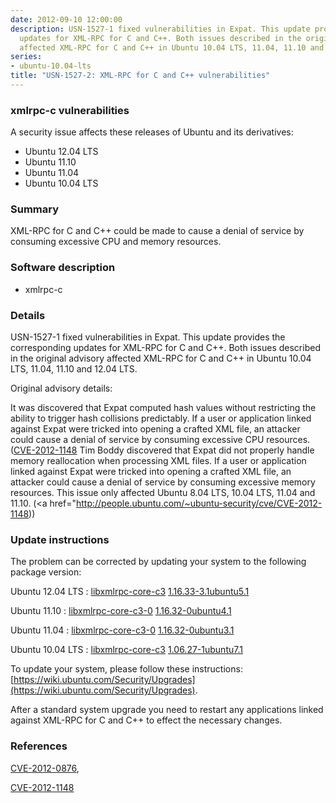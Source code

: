 ```yaml
---
date: 2012-09-10 12:00:00
description: USN-1527-1 fixed vulnerabilities in Expat. This update provides the corresponding
  updates for XML-RPC for C and C++. Both issues described in the original advisory
  affected XML-RPC for C and C++ in Ubuntu 10.04 LTS, 11.04, 11.10 and 12.04 LTS.
series:
- ubuntu-10.04-lts
title: "USN-1527-2: XML-RPC for C and C++ vulnerabilities"
---
```



### xmlrpc-c vulnerabilities

A security issue affects these releases of Ubuntu and its derivatives:

* Ubuntu 12.04 LTS
* Ubuntu 11.10
* Ubuntu 11.04
* Ubuntu 10.04 LTS

### Summary

XML-RPC for C and C++ could be made to cause a denial of service by consuming excessive CPU and memory resources. 

### Software description

* xmlrpc-c 

### Details

USN-1527-1 fixed vulnerabilities in Expat. This update provides the corresponding updates for XML-RPC for C and C++. Both issues described in the original advisory affected XML-RPC for C and C++ in Ubuntu 10.04 LTS, 11.04, 11.10 and 12.04 LTS.

Original advisory details:

 It was discovered that Expat computed hash values without restricting the ability to trigger hash collisions predictably. If a user or application linked against Expat were tricked into opening a crafted XML file, an attacker could cause a denial of service by consuming excessive CPU resources. ([CVE-2012-1148](http://people.ubuntu.com/~ubuntu-security/cve/CVE-2012-0876">CVE-2012-0876</a>) Tim Boddy discovered that Expat did not properly handle memory reallocation when processing XML files. If a user or application linked against Expat were tricked into opening a crafted XML file, an attacker could cause a denial of service by consuming excessive memory resources. This issue only affected Ubuntu 8.04 LTS, 10.04 LTS, 11.04 and 11.10. (<a href="http://people.ubuntu.com/~ubuntu-security/cve/CVE-2012-1148)) 

### Update instructions

The problem can be corrected by updating your system to the following package version:

Ubuntu 12.04 LTS
 : [libxmlrpc-core-c3](https://launchpad.net/ubuntu/+source/xmlrpc-c) <span> [1.16.33-3.1ubuntu5.1](https://launchpad.net/ubuntu/+source/xmlrpc-c/1.16.33-3.1ubuntu5.1) </span> 

Ubuntu 11.10
 : [libxmlrpc-core-c3-0](https://launchpad.net/ubuntu/+source/xmlrpc-c) <span> [1.16.32-0ubuntu4.1](https://launchpad.net/ubuntu/+source/xmlrpc-c/1.16.32-0ubuntu4.1) </span> 

Ubuntu 11.04
 : [libxmlrpc-core-c3-0](https://launchpad.net/ubuntu/+source/xmlrpc-c) <span> [1.16.32-0ubuntu3.1](https://launchpad.net/ubuntu/+source/xmlrpc-c/1.16.32-0ubuntu3.1) </span> 

Ubuntu 10.04 LTS
 : [libxmlrpc-core-c3](https://launchpad.net/ubuntu/+source/xmlrpc-c) <span> [1.06.27-1ubuntu7.1](https://launchpad.net/ubuntu/+source/xmlrpc-c/1.06.27-1ubuntu7.1) </span> 

To update your system, please follow these instructions: [https://wiki.ubuntu.com/Security/Upgrades](https://wiki.ubuntu.com/Security/Upgrades).

After a standard system upgrade you need to restart any applications linked against XML-RPC for C and C++ to effect the necessary changes. 

### References

 
 [CVE-2012-0876](http://people.ubuntu.com/~ubuntu-security/cve/CVE-2012-0876), 

 [CVE-2012-1148](http://people.ubuntu.com/~ubuntu-security/cve/CVE-2012-1148)
